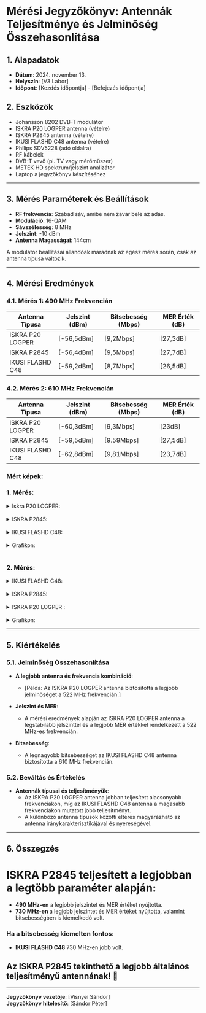 # Mérési Jegyzőkönyv: Antennák Teljesítménye és Jelminőség Összehasonlítása

## 1. Alapadatok

- **Dátum**: 2024. november 13.
- **Helyszín**: [V3 Labor]
- **Időpont**: [Kezdés időpontja] - [Befejezés időpontja]

## 2. Eszközök

- Johansson 8202 DVB-T modulátor
- ISKRA P20 LOGPER antenna (vételre)
- ISKRA P2845 antenna (vételre)
- IKUSI FLASHD C48 antenna (vételre)
- Philips SDV5228 (adó oldalra)
- RF kábelek
- DVB-T vevő (pl. TV vagy mérőműszer)
- METEK HD spektrum/jelszint analizátor
- Laptop a jegyzőkönyv készítéséhez

---

## 3. Mérés Paraméterek és Beállítások

- **RF frekvencia**: Szabad sáv, amibe nem zavar bele az adás.
- **Moduláció**: 16-QAM
- **Sávszélesség**: 8 MHz
- **Jelszint**: -10 dBm
- **Antenna Magasságai**: 144cm 
   
A modulátor beállításai állandóak maradnak az egész mérés során, csak az antenna típusa változik.

---

## 4. Mérési Eredmények

### 4.1. Mérés 1: 490 MHz Frekvencián

| **Antenna Típusa**     | **Jelszint (dBm)** | **Bitsebesség (Mbps)** | **MER Érték (dB)** |
|------------------------|--------------------|------------------------|--------------------|
| ISKRA P20 LOGPER       | [-56,5dBm]         | [9,2Mbps]              | [27,3dB]           |
| ISKRA P2845            | [-56,4dBm]         | [9,5Mbps]              | [27,7dB]           |
| IKUSI FLASHD C48       | [-59,2dBm]         | [8,7Mbps]              | [26,5dB]           |

### 4.2. Mérés 2: 610 MHz Frekvencián

| **Antenna Típusa**     | **Jelszint (dBm)** | **Bitsebesség (Mbps)** | **MER Érték (dB)** |
|------------------------|--------------------|------------------------|--------------------|
| ISKRA P20 LOGPER       | [-60,3dBm]         | [9,3Mbps]              | [23dB]             |
| ISKRA P2845            | [-59,5dBm]         | [9.59Mbps]             | [27,5dB]           |
| IKUSI FLASHD C48       | [-62,8dBm]         | [9,81Mbps]             | [23,7dB]           |

### Mért képek:

### 1. Mérés:
<details>
    <summary>Iskra P20 LOGPER:</summary>
    Kép: 490 MHz  
   <img src="https://sancy1021.github.io/Tavkozles2/Antenna%20teljes%C3%ADtm%C3%A9ny/its_snapshot_0001.bmp"/>
</details>

<br>

<details>
    <summary>ISKRA P2845:</summary>
    2. kép: 490 MHz  
    <img src="https://sancy1021.github.io/Tavkozles2/Antenna%20teljes%C3%ADtm%C3%A9ny/its_snapshot_0002.bmp"/>
</details>

<br>

<details>
    <summary>IKUSI FLASHD C48:</summary>
    Kép: 490 MHz  
    <img src="https://sancy1021.github.io/Tavkozles2/Antenna%20teljes%C3%ADtm%C3%A9ny/its_snapshot_0003.bmp"/>
</details>

<br>

<details>
    <summary>Grafikon:</summary>
    Kép: 490 MHz  
   <img src="https://sancy1021.github.io/Tavkozles2/Antenna%20teljes%C3%ADtm%C3%A9ny/its_snapshot_0004.bmp.png"/>
</details>

<br>

### 2. Mérés:
<details>
    <summary>IKUSI FLASHD C48:</summary>
    Kép: 730 MHz  
   <img src="https://sancy1021.github.io/Tavkozles2/Antenna%20teljes%C3%ADtm%C3%A9ny/its_snapshot_0051.bmp"/>
</details>

<br>

<details>
    <summary>ISKRA P2845:</summary>
    Kép: 730 MHz  
   <img src="https://sancy1021.github.io/Tavkozles2/Antenna%20teljes%C3%ADtm%C3%A9ny/its_snapshot_0053.bmp"/>
</details>

<br>

<details>
    <summary>ISKRA P20 LOGPER :</summary>
    Kép: 730 MHz  
   <img src="https://sancy1021.github.io/Tavkozles2/Antenna%20teljes%C3%ADtm%C3%A9ny/its_snapshot_0054.bmp"/>
</details>

<br>

<details>
    <summary>Grafikon:</summary>
    Kép: 730 MHz  
   <img src="https://sancy1021.github.io/Tavkozles2/Antenna%20teljes%C3%ADtm%C3%A9ny/its_snapshot_0055.jpg"/>
</details>

---

## 5. Kiértékelés

### 5.1. Jelminőség Összehasonlítása

- **A legjobb antenna és frekvencia kombináció**:
  - [Példa: Az ISKRA P20 LOGPER antenna biztosította a legjobb jelminőséget a 522 MHz frekvencián.]
  
- **Jelszint és MER**:
  - A mérési eredmények alapján az ISKRA P20 LOGPER antenna a legstabilabb jelszinttel és a legjobb MER értékkel rendelkezett a 522 MHz-es frekvencián.
  
- **Bitsebesség**:
  - A legnagyobb bitsebességet az IKUSI FLASHD C48 antenna biztosította a 610 MHz frekvencián.

### 5.2. Beváltás és Értékelés

- **Antennák típusai és teljesítményük**:
  - Az ISKRA P20 LOGPER antenna jobban teljesített alacsonyabb frekvenciákon, míg az IKUSI FLASHD C48 antenna a magasabb frekvenciákon mutatott jobb teljesítményt.
  - A különböző antenna típusok közötti eltérés magyarázható az antenna iránykarakterisztikájával és nyereségével.

---

## 6. Összegzés

# ISKRA P2845 teljesített a legjobban a legtöbb paraméter alapján:

- **490 MHz-en** a legjobb jelszintet és MER értéket nyújtotta.
- **730 MHz-en** a legjobb jelszintet és MER értéket nyújtotta, valamint bitsebességben is kiemelkedő volt.

### Ha a bitsebesség kiemelten fontos:
- **IKUSI FLASHD C48** 730 MHz-en jobb volt.

## Az **ISKRA P2845** tekinthető a legjobb általános teljesítményű antennának! 🎯
---

**Jegyzőkönyv vezetője**: [Visnyei Sándor]  
**Jegyzőkönyv hitelesítő**: [Sándor Péter]


